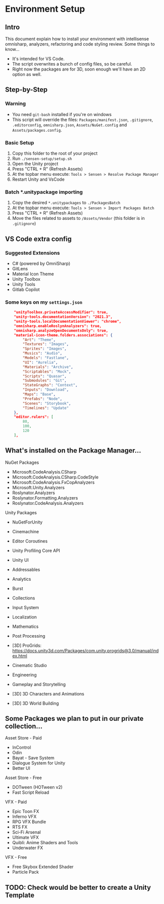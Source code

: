 # Environment Setup
## Intro
This document explain how to install your environment with intellisense omnisharp, analyzers, refactoring and code
styling review. Some things to know...
* It's intended for VS Code.
* The script overwrites a bunch of config files, so be careful.
* Right now the packages are for 3D, soon enough we'll have an 2D option as well.


## Step-by-Step
### Warning
* You need `git-bash` installed if you're on windows
* This script will override the files: `Packages/manifest.json`, `.gitignore`, `.editorconfig`, `omnisharp.json`,
`Assets/NuGet.config` and `Assets/packages.config`.

### Basic Setup
1. Copy this folder to the root of your project
2. Run `./sensen-setup/setup.sh`
3. Open the Unity project
4. Press "CTRL + R" (Refresh Assets)
5. At the topbar menu execute: `Tools > Sensen > Resolve Package Manager`
6. Restart Unity and VsCode

### Batch *.unitypackage importing
1. Copy the desired `*.unitypackages` to `./PackagesBatch`
2. At the topbar menu execute: `Tools > Sensen > Import Packages Batch`
3. Press "CTRL + R" (Refresh Assets)
4. Move the files related to assets to `/Assets/Vendor` (this folder is in `.gitignore`)

## VS Code extra config
### Suggested Extensions
- C# (powered by OmniSharp)
- GitLens
- Material Icon Theme
- Unity Toolbox
- Unity Tools
- Gitlab Copilot

### Some keys on my `settings.json`
```JSON
    "unityToolbox.privateAccessModifier": true,
    "unity-tools.documentationVersion": "2021.3",
    "unity-tools.localDocumentationViewer": "chrome",
    "omnisharp.enableRoslynAnalyzers": true,
    "omnisharp.analyzeOpenDocumentsOnly": true,
    "material-icon-theme.folders.associations": {
        "Art": "Theme",
        "Textures": "Images",
        "Sprites": "Images",
        "Musics": "Audio",
        "Models": "Fastlane",
        "UI": "Aurelia",
        "Materials": "Archive",
        "Scriptables": "Mock",
        "Scripts": "Quasar",
        "Submodules": "Git",
        "StateGraphs": "Context",
        "Inputs": "Download",
        "Maps": "Base",
        "Prefabs": "Node",
        "Scenes": "Storybook",
        "Timelines": "Update"
    },
    "editor.rulers": [
        80,
        100,
        120
    ],
```

## What's installed on the Package Manager...
NuGet Packages
- Microsoft.CodeAnalysis.CSharp
- Microsoft.CodeAnalysis.CSharp.CodeStyle
- Microsoft.CodeAnalysis.FxCopAnalyzers
- Microsoft.Unity.Analyzers
- Roslynator.Analyzers
- Roslynator.Formatting.Analyzers
- Roslynator.CodeAnalysis.Analyzers

Unity Packages
- NuGetForUnity
- Cinemachine
- Editor Coroutines
- Unity Profiling Core API
- Unity UI
- Addressables
- Analytics
- Burst
- Collections
- Input System
- Localization
- Mathematics
- Post Processing
- [3D] ProGrids: https://docs.unity3d.com/Packages/com.unity.progrids@3.0/manual/index.html


- Cinematic Studio
- Engineering
- Gameplay and Storytelling
- [3D] 3D Characters and Animations
- [3D] 3D World Building


## Some Packages we plan to put in our private collection...
Asset Store - Paid
- InControl
- Odin
- Bayat - Save System
- Dialogue System for Unity
- Better UI

Asset Store - Free
- DOTween (HOTween v2)
- Fast Script Reload


VFX - Paid
- Epic Toon FX
- Inferno VFX
- RPG VFX Bundle
- RTS FX
- Sci-Fi Arsenal
- Ultimate VFX
- Quibli: Anime Shaders and Tools
- Underwater FX

VFX - Free
- Free Skybox Extended Shader
- Particle Pack

## TODO: Check would be better to create a Unity Template
